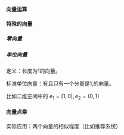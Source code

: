 #### 向量运算

#### 特殊的向量

##### 零向量

##### 单位向量

定义：长度为1的向量。

标准单位向量：有且只有一个分量是1,的向量。

比如二维空间中的 $e_1=(1,0),e_2=(0,1)$

#### 向量点乘

实际应用：两个向量的相似程度（比如推荐系统）
